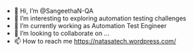 - 👋 Hi, I’m @SangeethaN-QA
- 👀 I’m interesting to exploring automation testing challenges
- 🌱 I’m currently working as Automation Test Engineer
- 💞️ I’m looking to collaborate on ...
- 📫 How to reach me https://natasatech.wordpress.com/

<!---
SangeethaN-QA/SangeethaN-QA is a ✨ special ✨ repository because its `README.md` (this file) appears on your GitHub profile.
You can click the Preview link to take a look at your changes.
--->
